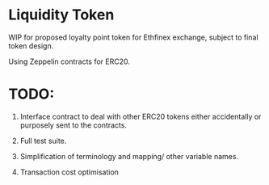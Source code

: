 # Liquidity Token

WIP for proposed loyalty point token for Ethfinex exchange, subject to final token design.

Using Zeppelin contracts for ERC20.

# TODO:

1. Interface contract to deal with other ERC20 tokens either accidentally or purposely sent to the contracts.

2. Full test suite.

3. Simplification of terminology and mapping/ other variable names.

4. Transaction cost optimisation
